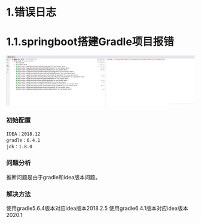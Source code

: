 # 1.错误日志
# 1.1.springboot搭建Gradle项目报错
![](/static/image/20200324132629103.png)
### 初始配置
```
IDEA：2018.12
gradle：6.4.1
jdk：1.8.0
```
### 问题分析
推断问题是由于gradle和idea版本问题。
### 解决方法
使用gradle5.6.4版本对应idea版本2018.2.5
使用gradle6.4.1版本对应idea版本2020.1

